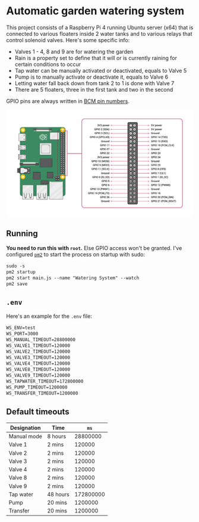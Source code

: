 # Automatic garden watering system

This project consists of a Raspberry Pi 4 running Ubuntu server (x64) that is connected to various floaters inside 2 water tanks and to various relays that control solenoid valves. Here's some specific info:
- Valves 1 - 4, 8 and 9 are for watering the garden
- Rain is a property set to define that it will or is currently raining for certain conditions to occur
- Tap water can be manually activated or deactivated, equals to Valve 5
- Pump is to manually activate or deactivate it, equals to Valve 6
- Letting water fall back down from tank 2 to 1 is done with Valve 7
- There are 5 floaters, three in the first tank and two in the second

GPIO pins are always written in [BCM pin numbers](https://www.raspberrypi.com/documentation/computers/raspberry-pi.html#gpio-and-the-40-pin-header).

![RPIO pins](image.png)

## Running

**You need to run this with `root`.** Else GPIO access won't be granted. I've configured [`pm2`](https://pm2.keymetrics.io/) to start the process on startup with sudo:

```shell
sudo -s
pm2 startup
pm2 start main.js --name "Watering System" --watch
pm2 save
```

## `.env`

Here's an example for the `.env` file:

```env
WS_ENV=test
WS_PORT=3000
WS_MANUAL_TIMEOUT=28800000
WS_VALVE1_TIMEOUT=120000
WS_VALVE2_TIMEOUT=120000
WS_VALVE3_TIMEOUT=120000
WS_VALVE4_TIMEOUT=120000
WS_VALVE8_TIMEOUT=120000
WS_VALVE9_TIMEOUT=120000
WS_TAPWATER_TIMEOUT=172800000
WS_PUMP_TIMEOUT=1200000
WS_TRANSFER_TIMEOUT=1200000
```

## Default timeouts

| Designation | Time     | `ms`      |
| ----------- | -------- | --------- |
| Manual mode | 8 hours  | 28800000  |
| Valve 1     | 2 mins   | 120000    |
| Valve 2     | 2 mins   | 120000    |
| Valve 3     | 2 mins   | 120000    |
| Valve 4     | 2 mins   | 120000    |
| Valve 8     | 2 mins   | 120000    |
| Valve 9     | 2 mins   | 120000    |
| Tap water   | 48 hours | 172800000 |
| Pump        | 20 mins  | 1200000   |
| Transfer    | 20 mins  | 1200000   |
